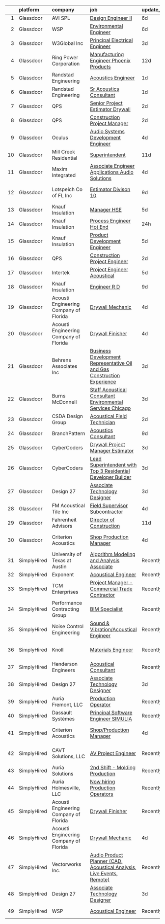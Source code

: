 

|    | platform    | company                                | job                                                                                                                                                                                                                                                                                                                                                                                                                                                                                                                                                                                                                                                                                                                                                                                                                                                                                                                                                                                                                                                                                                                                                                                                                                                                                                                                                                                                                                                                    | update_time   | location                    |
|---:|:------------|:---------------------------------------|:-----------------------------------------------------------------------------------------------------------------------------------------------------------------------------------------------------------------------------------------------------------------------------------------------------------------------------------------------------------------------------------------------------------------------------------------------------------------------------------------------------------------------------------------------------------------------------------------------------------------------------------------------------------------------------------------------------------------------------------------------------------------------------------------------------------------------------------------------------------------------------------------------------------------------------------------------------------------------------------------------------------------------------------------------------------------------------------------------------------------------------------------------------------------------------------------------------------------------------------------------------------------------------------------------------------------------------------------------------------------------------------------------------------------------------------------------------------------------|:--------------|:----------------------------|
|  1 | Glassdoor   | AVI SPL                                | [Design Engineer II](https://www.glassdoor.com/partner/jobListing.htm?pos=117&ao=1136043&s=58&guid=0000018354ae84b49f4278a3c18bcc66&src=GD_JOB_AD&t=SR&vt=w&cs=1_16e06fcf&cb=1663573067245&jobListingId=1008135123497&jrtk=3-0-1gdaat16kjfmp801-1gdaat17ajm7r800-afd88db7dfc8ccb3-)                                                                                                                                                                                                                                                                                                                                                                                                                                                                                                                                                                                                                                                                                                                                                                                                                                                                                                                                                                                                                                                                                                                                                                                    | 6d            | Atlanta, GA                 |
|  2 | Glassdoor   | WSP                                    | [Environmental Engineer](https://www.glassdoor.com/partner/jobListing.htm?pos=118&ao=1136043&s=58&guid=0000018354ae84b49f4278a3c18bcc66&src=GD_JOB_AD&t=SR&vt=w&cs=1_0d601340&cb=1663573067245&jobListingId=1008135079902&jrtk=3-0-1gdaat16kjfmp801-1gdaat17ajm7r800-3a8945c45c2858a6-)                                                                                                                                                                                                                                                                                                                                                                                                                                                                                                                                                                                                                                                                                                                                                                                                                                                                                                                                                                                                                                                                                                                                                                                | 6d            | Washington, DC              |
|  3 | Glassdoor   | W3Global Inc                           | [Principal Electrical Engineer](https://www.glassdoor.com/partner/jobListing.htm?pos=112&ao=1110586&s=58&guid=0000018354ae84b49f4278a3c18bcc66&src=GD_JOB_AD&t=SR&vt=w&ea=1&cs=1_b116d13d&cb=1663573067245&jobListingId=1008142490448&cpc=3BA4CE39D5B5DEF5&jrtk=3-0-1gdaat16kjfmp801-1gdaat17ajm7r800-f136b5d3aa4bb2df--6NYlbfkN0DQr0I1mkHTYCHIQl-Z2q2GFo8_WIakD9g7JG9Jpso0F1szWHTNQT333qdHOIIMC5Xq46maLYzZw9v1ZCdJGnTbGN_qZeyICKJTLvCu5w9PYaCOnBLnmoEO-xL6RVkoaeMFLPme-X2PsYloLmBH-rFz3yn-Jbn9vC3vjcqUZ4lMdEvRckjZC2u84l5dIr0nXXqPWn-QJ-6WQF1_y3uNTuqU3XOa0r6AXuIAn5uJmiD0xm6UNrT3lwrteDMQIKcWm2U3dzInA3wgqpQur4XsDAsEXIwleDCkw_VC_Ib25ELGXJLBK6B7R4JNu3674to3kkr_vULKeMU_7KmPPe02NKlBeiRtOiZGIjRN9nrUEAzPlRpr3fcQ6tHOGn5ERZZC5763WUoFJz7prX2dxFa58Pc0VDfPZBnecRpgRi3-7aHlNElbEJVYPpt12i2byXY-qXvDwzjtJvCsEYFvf1C0yjVcKCHEbHTANbosiU3WSkAJ1UHFOXnfGUW-2G7O1yodEKNnHkowZnbtdp48O-6M4dkINQzfhjll32zt2EKrFfdYH2LG24uN7ayxPNvZ8YtFtvcqKzOhAf4PkQ%3D%3D)                                                                                                                                                                                                                                                                                                                                                                                                                                                                                                                   | 3d            | Tempe, AZ                   |
|  4 | Glassdoor   | Ring Power Corporation                 | [Manufacturing Engineer   Phoenix Products](https://www.glassdoor.com/partner/jobListing.htm?pos=125&ao=1136043&s=58&guid=0000018354ae84b49f4278a3c18bcc66&src=GD_JOB_AD&t=SR&vt=w&cs=1_9f9359d3&cb=1663573067246&jobListingId=1008121259346&jrtk=3-0-1gdaat16kjfmp801-1gdaat17ajm7r800-9bcb118a6f6c7ad8-)                                                                                                                                                                                                                                                                                                                                                                                                                                                                                                                                                                                                                                                                                                                                                                                                                                                                                                                                                                                                                                                                                                                                                             | 12d           | Jacksonville, FL            |
|  5 | Glassdoor   | Randstad Engineering                   | [Acoustics Engineer](https://www.glassdoor.com/partner/jobListing.htm?pos=109&ao=1110586&s=58&guid=0000018354ae84b49f4278a3c18bcc66&src=GD_JOB_AD&t=SR&vt=w&ea=1&cs=1_b043e475&cb=1663573067244&jobListingId=1008146395319&cpc=9908D8D4413DBB8A&jrtk=3-0-1gdaat16kjfmp801-1gdaat17ajm7r800-3533152d33cf8374--6NYlbfkN0BP0SNj5t90jkfF5SbRhYc-YYyKnIlIACqwosTKYtJiUOp36XFEILIi7NeTHfhZHbsW-mUkTBjl8Iw3WU-5SqwJGlMOgw2JpWZkLU-6lAixkGeMfLdqscvBGPGzZn7lcPvC9qIOBKdLZCN761WcXu4-8OKZ7XLBHxweVfOiciQhWxAZPPoBkvew4irdCV0aMgfDcfbB9OWqR3rHDPiurhzhVAZJFOX3pt7AIENaH9Yn9Qvz4MeGfl0ve8hdCVcBZQJJJusRaDTLB7jnTtDxHMR_lXw2e1QYCM6hD19GeY0keVpBAOb76PpjZDdZePSvDAKUoeUci-ObM8f2g_7cPszavJO8R-Bu2ScFQXLmIU7DEY6JdBN8FBhPo4xtCDZd-enaaz7z-D2mub8TzQeVbRW54yCWnWCiQbYmZzQYi7jiqGy-rXSlt4kGfwgWjmYeV8LY88DWc1IpPq0nhYfQbrAP6mqQc5DDyjmSAvaTgh8kzKu76rPBGHJMXKhl7F-d38A7B2Zgjagg-vH4RUxONJQPdi2K_Z0Ay-5FtTOjQUdE3dLT7YFb2P9e2fkbgkK_vBPHeY5UdppHat4XYYBJcWl33YwM1FeWixxk0nhSSL6WXfjX9nj5kAjaY2FLugHhFoS94dzoT05MOcuoIJf6wOHLg37knoxgr4ceSqMt-akjuKZbBVYwukk3Rj_lF2u_30qrfpnwM5NG8Tu5ozLklRHeTSrHWJX3Z8M%3D)                                                                                                                                                                                                                                                                                                                                                                            | 1d            | Los Angeles, CA             |
|  6 | Glassdoor   | Randstad Engineering                   | [Sr  Acoustics Consultant](https://www.glassdoor.com/partner/jobListing.htm?pos=110&ao=1110586&s=58&guid=0000018354ae84b49f4278a3c18bcc66&src=GD_JOB_AD&t=SR&vt=w&ea=1&cs=1_14ca50d7&cb=1663573067245&jobListingId=1008146395284&cpc=9908D8D4413DBB8A&jrtk=3-0-1gdaat16kjfmp801-1gdaat17ajm7r800-1e37dc136f2d919a--6NYlbfkN0BP0SNj5t90jkfF5SbRhYc-YYyKnIlIACqwosTKYtJiUOp36XFEILIi7NeTHfhZHbsW-mUkTBjl8FIFrTAC_qYAebY_cyQqVvB0MGWr6GAninhmnbYc0H4JvtYHZs8F-JoYQ5N9rHtgPeysiPlaGKR1KA9_fQdLfZFYobIBfkkloEZC7jGXfM9t2v2PdzOK9-Y4e6A2yjLjbTmZ1skAGooGYfvUKyAO6uN46eV5sX-jTynoQ4UoFGtFW4Z1VHVhv28zqzcHOqPhrG7OkNicFSqBMPP5aC2WcT3L-7Wty8iiL1Kufxx_imR5PzKYn8HsHypVzrq7fqa9wcweBniAmKf4H_BaVFQjnToFy0C3C1jbJXRg7cpLEeXz4dXHMWeR2oyE6sN_2NbF1XSJFgxsFUM_3v6abqaW-bl-982fB5RKU7W7v2ttv3-0NGel4cXMef41EN8Us0FgXUqQzQ6_CTfEtMah_z8Gl0--AL8MDuC6-iz7ePPqeWm_gnmQ27Wwbx6hl0Q1mO70A-OnVJWECCmh2dgwNC5yzqRmWnYSFfgRllm7jb7DJfuJbSAR6HAOStrHWcI7t9EiB6EfKmobTk2bdbDXzv0EI5HFZsWzSlt1Ebnvx-LND10LOe91m9Kh66hbz5z8UF9dQOmSu3pVKnVuZ2CbE5LwqZQg5JPTYgw8Y3uEy6FFVh6FUD37AIMfTUkM3II-jU0eggJL9dHN4NKqSb_QEYZw72o%3D)                                                                                                                                                                                                                                                                                                                                                                      | 1d            | Los Angeles, CA             |
|  7 | Glassdoor   | QPS                                    | [Senior Project Estimator  Drywall ](https://www.glassdoor.com/partner/jobListing.htm?pos=122&ao=1136043&s=58&guid=0000018354ae84b49f4278a3c18bcc66&src=GD_JOB_AD&t=SR&vt=w&ea=1&cs=1_b3545b78&cb=1663573067245&jobListingId=1008145130072&jrtk=3-0-1gdaat16kjfmp801-1gdaat17ajm7r800-56765fc727a4f75d-)                                                                                                                                                                                                                                                                                                                                                                                                                                                                                                                                                                                                                                                                                                                                                                                                                                                                                                                                                                                                                                                                                                                                                               | 2d            | Compton, CA                 |
|  8 | Glassdoor   | QPS                                    | [Construction Project Manager](https://www.glassdoor.com/partner/jobListing.htm?pos=129&ao=1136043&s=58&guid=0000018354ae84b49f4278a3c18bcc66&src=GD_JOB_AD&t=SR&vt=w&ea=1&cs=1_93762d10&cb=1663573067246&jobListingId=1008145149154&jrtk=3-0-1gdaat16kjfmp801-1gdaat17ajm7r800-50146af873edfbff-)                                                                                                                                                                                                                                                                                                                                                                                                                                                                                                                                                                                                                                                                                                                                                                                                                                                                                                                                                                                                                                                                                                                                                                     | 2d            | Compton, CA                 |
|  9 | Glassdoor   | Oculus                                 | [Audio Systems Development Engineer](https://www.glassdoor.com/partner/jobListing.htm?pos=108&ao=1110586&s=58&guid=0000018354ae84b49f4278a3c18bcc66&src=GD_JOB_AD&t=SR&vt=w&cs=1_eea5e976&cb=1663573067244&jobListingId=1008139825650&cpc=0FE1F5EA2BC84A01&jrtk=3-0-1gdaat16kjfmp801-1gdaat17ajm7r800-81c7c01d1ed9796a--6NYlbfkN0DYl4UJW4r1Vl7FEn6T9F-rD9lpC-0oMJVSiWjK_MGUd8e8cHXcpv6KPyjLHZEfqkU7D16wTQNzEVk4wG6XI9FAQyK5JkhJ2ERt5J6bqJI1UJM9RVHe6sJeBvvI02Fm7Y6TP1maoxtnNctsGXYfreZYmK9z-xOomguon396Im93PrYQAhqM4RnyF-ypzymJNdLjg1iIRIP7yWTf-Q9qGgEZeOI4r58uOGtokdqC2WdTFWn5s8zfI5hUnpwdNyvtJKJgNFZEDtg0wWp8L8JaJwx8ZZt5USAhLmBSWrJ6D4KAzk4yD3q1IMyhBQSP89jQVMYqilR0FJT_CbpQCpfHV67sAZarQ0JcuKrYpehSn6qN8kumgT4QjoDQjTsk4fdBnFy-Yd1Mz3gYnJGnoiMtlo7R-wogMbO0OgZuRn9OhQ1RFC9abqWtTskkMSMswYBEA5d6UqRyIqd_kkQZrX64HEmedlLvVTQjhxYIIuHG-G0bXUYB9RUASGtOZnEA8iSx1mCfcP28LwsrpfW8N-phvFkxlRi88uSCw-NvJdfFLIj9V9Y6jwQRnSbi7ZTPGCi6ynhHQuGbnA2NoZHVQ8_7yWAl60Nh9H96F2wxHPViv3kFSaOrZ6YKHKE4fDer__cbqPMguVs-cKjrf3o46nsz7Iylb3NJUrCkFdr8e6z6WyeEfmeWg_hOh4x9zOUQ_QvrnXJ7Gu-cdmelof-TtrkX0rJ3ahMCf-01elaB4s5YnR1LHSJ3SH9kzcGf269xRI_CfkFwL5c3b42PN2BZ-2W0kZd9kVZe_70sYicowBio007SGrcPq74bGPzMZf3Vno8K00D7-b_5GaMb9mFHDH1TgLncBUosoh81IWG6tUeL7aDgq9IHi0N6_jRwvjWoWNoK8Ymqimjl0WzOOr_Z96mWsMoXygSAFuYTA0hj1aNgs_3yk6MpUqqW7CfnSMt3R_sS2owCXBJzsCBuOd8Fqb4QyINwFadJLjNhSmxhWVAA3iU6ZOjHooXU5kjtzkaNVnRYcPOjW3RBbx4QqwVzwnL3ivAvFFxD2A2pxQHps3proDcTeQrvNYXg2g_YyF67S1-_z_k%3D) | 4d            | Redmond, WA                 |
| 10 | Glassdoor   | Mill Creek Residential                 | [Superintendent](https://www.glassdoor.com/partner/jobListing.htm?pos=128&ao=1136043&s=58&guid=0000018354ae84b49f4278a3c18bcc66&src=GD_JOB_AD&t=SR&vt=w&cs=1_a63810e9&cb=1663573067246&jobListingId=1008124330134&jrtk=3-0-1gdaat16kjfmp801-1gdaat17ajm7r800-0b403970414c25f4-)                                                                                                                                                                                                                                                                                                                                                                                                                                                                                                                                                                                                                                                                                                                                                                                                                                                                                                                                                                                                                                                                                                                                                                                        | 11d           | Atlanta, GA                 |
| 11 | Glassdoor   | Maxim Integrated                       | [Associate Engineer  Applications  Audio Solutions](https://www.glassdoor.com/partner/jobListing.htm?pos=123&ao=1136043&s=58&guid=0000018354ae84b49f4278a3c18bcc66&src=GD_JOB_AD&t=SR&vt=w&cs=1_0e3bd908&cb=1663573067246&jobListingId=1008140401913&jrtk=3-0-1gdaat16kjfmp801-1gdaat17ajm7r800-8cc1fabc45e36547-)                                                                                                                                                                                                                                                                                                                                                                                                                                                                                                                                                                                                                                                                                                                                                                                                                                                                                                                                                                                                                                                                                                                                                     | 4d            | San Jose, CA                |
| 12 | Glassdoor   | Lotspeich Co  of FL  Inc               | [Estimator   Divison 10](https://www.glassdoor.com/partner/jobListing.htm?pos=103&ao=1110586&s=58&guid=0000018354ae84b49f4278a3c18bcc66&src=GD_JOB_AD&t=SR&vt=w&ea=1&cs=1_e754c793&cb=1663573067244&jobListingId=1008129396119&cpc=ADE3603FF9EDAB1F&jrtk=3-0-1gdaat16kjfmp801-1gdaat17ajm7r800-41f33a4b0cf844e4--6NYlbfkN0ARd-d_mk3fv7CsTzJI1efZU9fdCZ0pIicvHcE4ak8lb2QDs69G3HXkD85mIZKgWie_EH0ttPTPLMQXyY7SATuMQCCrub-AMTqhc3uVH_oQyp47DA5ooRc8lTMJsZy1cVtTpsBF2YP3KwdWWYbEUTBr1yJCjnaztYUpDGz0-7SlBzygTNjme7H-PpCkDTMMZx7hApt-4AejwVLatTLbVCCHMZSqmjFNGQFQCIFo_G9glNVEhPmIUrEdY7-4HBO0WIBVjay1E5CAMdxCbha8hqpZXQazIIB2AwwP6b5c4Q--D_7wRTgkTTI9a6ZAc_W5e5jXpPfjx8zwLXF-uVkMY-EYSuY_qzRTenFh0fghpogNeQyYWt_xo-wT6HY8tSXDMOobwS6ewWy7Gji0Tuh1kEr732SPvAfvxzsZZn8pTwBM49ViZQv-0xGA4lYI9xwTKtAYjq_TvSE1844c-mRDVdJ1GI00YtqQaTR6h9gYHkGyx1Cvyds0DKNoU11JyLW-mIuIzeabecEOpQ%3D%3D)                                                                                                                                                                                                                                                                                                                                                                                                                                                                                                                                                                                          | 9d            | Fort Lauderdale, FL         |
| 13 | Glassdoor   | Knauf Insulation                       | [Manager  HSE](https://www.glassdoor.com/partner/jobListing.htm?pos=107&ao=1110586&s=58&guid=0000018354ae84b49f4278a3c18bcc66&src=GD_JOB_AD&t=SR&vt=w&ea=1&cs=1_765cce3b&cb=1663573067244&jobListingId=1008136636747&cpc=63C68CF611DF075E&jrtk=3-0-1gdaat16kjfmp801-1gdaat17ajm7r800-25d16cc0c1dbeb12--6NYlbfkN0AgCNq5Q9JZmzoW3qRvN8nsjI_K7hzeHLTyl9cbg4zvCuAwJ3I6BceYlWxJTxN8DwW-UgRDF5JuJYc2n8PO4HPRt_RtoDrYHUrIQyQlNivMnlrlqOvQ0JwL8bfnY2uRedQFLYar8RF_NB9ClyQ6OKOKiMokRuMy3aNWuR6GrWpPJKnp709K_dyXpWIOAMrkTpYZUW93op-ulINGTKb1RRqAUnJm0hK9Uq9W2NF4mRW9SGC_1e2GF0XYTXX1lfwjzZurvN0fPvQBvX58-LhLr9GhtXf4I-7UIqSi9iJuTuhN0kiCUot4DbkqS2fO66wcxj6lBtiGKyZ2ccT-L9GzN_ckh1U6ShS0jzK8-z-Y3tpBI9yzr0d13tFeN4iDCjNM6s_OByUhdjKCu_ttKdOOyNGhWMVpdqkdEnMG3OVk0eM1Aksi11UQduMHu4G7zMJiqPK-nPYturnmccHLoksdYO9JPSvDAy2_250d1CQrvjG5gELocv2TXR030bMZFVK8wys%3D)                                                                                                                                                                                                                                                                                                                                                                                                                                                                                                                                                                                                                  | 5d            | Shasta Lake, CA             |
| 14 | Glassdoor   | Knauf Insulation                       | [Process Engineer  Hot End](https://www.glassdoor.com/partner/jobListing.htm?pos=130&ao=1136043&s=58&guid=0000018354ae84b49f4278a3c18bcc66&src=GD_JOB_AD&t=SR&vt=w&cs=1_8bdf3351&cb=1663573067246&jobListingId=1008147815365&jrtk=3-0-1gdaat16kjfmp801-1gdaat17ajm7r800-d98a63ba090cc35d-)                                                                                                                                                                                                                                                                                                                                                                                                                                                                                                                                                                                                                                                                                                                                                                                                                                                                                                                                                                                                                                                                                                                                                                             | 24h           | Inwood, WV                  |
| 15 | Glassdoor   | Knauf Insulation                       | [Product Development Engineer](https://www.glassdoor.com/partner/jobListing.htm?pos=106&ao=1110586&s=58&guid=0000018354ae84b49f4278a3c18bcc66&src=GD_JOB_AD&t=SR&vt=w&ea=1&cs=1_c7b7a5f6&cb=1663573067244&jobListingId=1008136628584&cpc=F9A77EB4FA44235E&jrtk=3-0-1gdaat16kjfmp801-1gdaat17ajm7r800-7856583687082724--6NYlbfkN0AgCNq5Q9JZmzoW3qRvN8nsjI_K7hzeHLTyl9cbg4zvCuAwJ3I6BceYlWxJTxN8DwW-UgRDF5JuJSKTmh-k_N52AEArxxyOD0WNUcQZlgAObincYvAH3IXG2_TrzqqD9soyCYF-0ntN6ekpt19krMHsaZEVX2aNutxJltnPodVuJ0PmGP4bchhFhDJKX5NYnqpQjWz5YeB9tGyLhuqBfmkwx7VTTcQK80SEBteCHcXk2nBRg7dS5CuE3v9EPK41_nDCdUUrcNuFCDx3mSAoNxvpWwkdF2TSqK5G5OJV56C7nG1jWlBlR0QJQvIdBe_Cujk9m2k40QKkdPQGd3_7MqNQNHsgJoXr6Wb43nMYlBQBxlHbKeZyp70oBuHT1LW6Dp9hvl0CcPcRyU7H0Gsyy8sSh3fA7f7VXut5roIA-qi0mXB5qL2VcxCqdg5HoAeNPsvevWX2XFdbAuUBM-7X9mHqDHKl9PGNACIS1cMvlQkuBIPOhYs5Xpyt5mdC6bJHg_12s5HrhJp6PbdKBG_aXFBR29zA9Jgzs_0%3D)                                                                                                                                                                                                                                                                                                                                                                                                                                                                                                                                                                  | 5d            | Shelbyville, IN             |
| 16 | Glassdoor   | QPS                                    | [Construction Project Engineer](https://www.glassdoor.com/partner/jobListing.htm?pos=124&ao=1136043&s=58&guid=0000018354ae84b49f4278a3c18bcc66&src=GD_JOB_AD&t=SR&vt=w&ea=1&cs=1_647ce553&cb=1663573067246&jobListingId=1008145195993&jrtk=3-0-1gdaat16kjfmp801-1gdaat17ajm7r800-0a62ddb1e0340cdd-)                                                                                                                                                                                                                                                                                                                                                                                                                                                                                                                                                                                                                                                                                                                                                                                                                                                                                                                                                                                                                                                                                                                                                                    | 2d            | Compton, CA                 |
| 17 | Glassdoor   | Intertek                               | [Project Engineer   Acoustical](https://www.glassdoor.com/partner/jobListing.htm?pos=114&ao=1136043&s=58&guid=0000018354ae84b49f4278a3c18bcc66&src=GD_JOB_AD&t=SR&vt=w&cs=1_7bff735d&cb=1663573067245&jobListingId=1008136593561&jrtk=3-0-1gdaat16kjfmp801-1gdaat17ajm7r800-319aee61e855d6c2-)                                                                                                                                                                                                                                                                                                                                                                                                                                                                                                                                                                                                                                                                                                                                                                                                                                                                                                                                                                                                                                                                                                                                                                         | 5d            | Cortland, NY                |
| 18 | Glassdoor   | Knauf Insulation                       | [Engineer  R D](https://www.glassdoor.com/partner/jobListing.htm?pos=126&ao=1136043&s=58&guid=0000018354ae84b49f4278a3c18bcc66&src=GD_JOB_AD&t=SR&vt=w&cs=1_1cb96e31&cb=1663573067246&jobListingId=1008128375857&jrtk=3-0-1gdaat16kjfmp801-1gdaat17ajm7r800-c98b017abcfe1be5-)                                                                                                                                                                                                                                                                                                                                                                                                                                                                                                                                                                                                                                                                                                                                                                                                                                                                                                                                                                                                                                                                                                                                                                                         | 9d            | Shelbyville, IN             |
| 19 | Glassdoor   | Acousti Engineering Company of Florida | [Drywall Mechanic](https://www.glassdoor.com/partner/jobListing.htm?pos=120&ao=1136043&s=58&guid=0000018354ae84b49f4278a3c18bcc66&src=GD_JOB_AD&t=SR&vt=w&ea=1&cs=1_ee848d0b&cb=1663573067245&jobListingId=1008139906344&jrtk=3-0-1gdaat16kjfmp801-1gdaat17ajm7r800-a5208c1758d6bc10-)                                                                                                                                                                                                                                                                                                                                                                                                                                                                                                                                                                                                                                                                                                                                                                                                                                                                                                                                                                                                                                                                                                                                                                                 | 4d            | Jacksonville, FL            |
| 20 | Glassdoor   | Acousti Engineering Company of Florida | [Drywall Finisher](https://www.glassdoor.com/partner/jobListing.htm?pos=119&ao=1136043&s=58&guid=0000018354ae84b49f4278a3c18bcc66&src=GD_JOB_AD&t=SR&vt=w&ea=1&cs=1_49bb0ba3&cb=1663573067245&jobListingId=1008139738360&jrtk=3-0-1gdaat16kjfmp801-1gdaat17ajm7r800-b25650e7e7b6b723-)                                                                                                                                                                                                                                                                                                                                                                                                                                                                                                                                                                                                                                                                                                                                                                                                                                                                                                                                                                                                                                                                                                                                                                                 | 4d            | Jacksonville, FL            |
| 21 | Glassdoor   | Behrens   Associates Inc               | [Business Development Representative   Oil and Gas Construction Experience](https://www.glassdoor.com/partner/jobListing.htm?pos=104&ao=1110586&s=58&guid=0000018354ae84b49f4278a3c18bcc66&src=GD_JOB_AD&t=SR&vt=w&ea=1&cs=1_8e957f82&cb=1663573067244&jobListingId=1008143310617&cpc=3AA3C13EDDBAE8D2&jrtk=3-0-1gdaat16kjfmp801-1gdaat17ajm7r800-981d59cb2bf647d4--6NYlbfkN0A1Hx1H8Z_ZGf51L8iwGP-htVtHzPykBAmnYM3BEYS-BnEdSDbblc8bP4fPCMXDJ2ySw30sh3p9FCWMlwpN97MrYwFZ2YdQzsgLc6pvRnccx7XTo9wQhOSg987F6qRCOq-lwxCKQv2Dq3rCdXQ0vvcHcNXZ85I_SXBNbhvGnWI22ttmUw0CtilbOMiT4N1jOJnnib6U2dOhx-bC0auIBTXPkk4A_XtDJcAKnsCK18xMhoAHLGqw-yra81wa-yYlrDBa-cHyrQ3ajZx53h5hslkQibO4vTAma1oVfvu-dpBiprzHI58cWLQ3bBVZnCYYvd9jgQqgaQtbdROefT9s_qbinKHo3y8oLZGYmhaBSKsCwd9J1oMnWr5_0usw_WNnIk5MJtM4PShZpBruRui_n-ofXF36Z-Ek3mL7EsnT9uAb_oJKRwUFVhfINXaklZ0IKhpqCkWCIJM4chuSd4ErzF57pmqLiyz6hITKCggnuKpcUa3fi-jblzr-m2y69lKawPg6hRIiudDsSw%3D%3D)                                                                                                                                                                                                                                                                                                                                                                                                                                                                                                                                       | 3d            | Denver, CO                  |
| 22 | Glassdoor   | Burns   McDonnell                      | [Staff Acoustical Consultant   Environmental Services  Chicago ](https://www.glassdoor.com/partner/jobListing.htm?pos=115&ao=1136043&s=58&guid=0000018354ae84b49f4278a3c18bcc66&src=GD_JOB_AD&t=SR&vt=w&cs=1_0e77a355&cb=1663573067245&jobListingId=1008142785040&jrtk=3-0-1gdaat16kjfmp801-1gdaat17ajm7r800-e8335c7972e90890-)                                                                                                                                                                                                                                                                                                                                                                                                                                                                                                                                                                                                                                                                                                                                                                                                                                                                                                                                                                                                                                                                                                                                        | 3d            | Chicago, IL                 |
| 23 | Glassdoor   | CSDA Design Group                      | [Acoustical Field Technician](https://www.glassdoor.com/partner/jobListing.htm?pos=116&ao=1136043&s=58&guid=0000018354ae84b49f4278a3c18bcc66&src=GD_JOB_AD&t=SR&vt=w&cs=1_caa0ed69&cb=1663573067245&jobListingId=1008145139217&jrtk=3-0-1gdaat16kjfmp801-1gdaat17ajm7r800-9216efdec13e9a3a-)                                                                                                                                                                                                                                                                                                                                                                                                                                                                                                                                                                                                                                                                                                                                                                                                                                                                                                                                                                                                                                                                                                                                                                           | 2d            | El Segundo, CA              |
| 24 | Glassdoor   | BranchPattern                          | [Acoustics Consultant](https://www.glassdoor.com/partner/jobListing.htm?pos=121&ao=1136043&s=58&guid=0000018354ae84b49f4278a3c18bcc66&src=GD_JOB_AD&t=SR&vt=w&ea=1&cs=1_fae61d81&cb=1663573067245&jobListingId=1008130243571&jrtk=3-0-1gdaat16kjfmp801-1gdaat17ajm7r800-166188b6faf1e48f-)                                                                                                                                                                                                                                                                                                                                                                                                                                                                                                                                                                                                                                                                                                                                                                                                                                                                                                                                                                                                                                                                                                                                                                             | 9d            | Kansas City, MO             |
| 25 | Glassdoor   | CyberCoders                            | [Drywall Project Manager Estimator](https://www.glassdoor.com/partner/jobListing.htm?pos=111&ao=1110586&s=58&guid=0000018354ae84b49f4278a3c18bcc66&src=GD_JOB_AD&t=SR&vt=w&ea=1&cs=1_dd74b302&cb=1663573067245&jobListingId=1008143296892&cpc=47CFDC01B3F81FAC&jrtk=3-0-1gdaat16kjfmp801-1gdaat17ajm7r800-c11fcf4cc084911b--6NYlbfkN0CpFJQzrgRR8WqXWK1qKKEqALWJw739KlKqr2H-MSI4eoBlI4EFrmor2FYZMP3muM3TGF32vDYIZqhISt-lneeEbJSAQj_5JiUh5FL6m0AS4-AMGBeYyQpokqciFJZaiT7KeUwonNwQZl-j8O7lA3lipK4gq2cYtbtLANmFaTv6-yt_hFEL2Z32Sc1ZYfh9IpewH8CnkklRKsolcV5Wq1ti9y73S6VYsbv3eneOrNzONbMKkexpHORzO2bwMcasqcSVj3pTkBLGx_rVfJ8B7aV3RQxbQ6vX17o24hFFIEcspdmMdO_u34KWPzaiMdWsXafUFILYMIuRHrLr533-_OtnLw-TQKGIUrxbf6ul4ipeQxKvqMb8zpeHasCmJI4s0SlxE5XCgcKZu3KDREEajCviDwTV6nnx-2OuUVY0KhXPJIwbpY3WSxj3fPtHfb9ysSc0qIZD7OYINVAbvAG4YzNZcc7sXxPYbwWskBBSsCcxg8uFNnWDr5lUiikYu4UmxieHJxJJ56KQE79UEFYVvzO4xFia6GghFppK2DBHSpTR_pnraMy_Kr7ZPA1O3HJ3N4rDngnGLqKfZt11k1VC2chEMpdvOMBvAB18Dzr_q8xCbiwcw6cKKECUuMwsKIYrKyxA3A04wbcI3_hSpwOUY9c1tB933YlFQsCjRM3z1BcoVgp8Ir63bm0LYQzHZn8FuTqRKkWHG9n-bM29QYGCpAE9YcodjyN9tyj968UA3KoPmmKRbNtNMDh_5uk3wQEq2lASqtD2QWHBje7SZI1plT57VTG-eXbSXnalF3XrVMxrfcqLkBMKib-kplUX5YarF4u_RqrV4r0SgB5hnjzEXThGHTX-FtrkzYJ-jTa0kiDdgReMayCObTQhokNdHD1LWY9p4kBrz8d3mleITm3blmq--p494B85WbH6nUTn1wlWOxF50U1R6oALRLN99Ko9jIvOJft2oxkPj2QEt8qMHRUhDCdYlviIwE4%3D)                                                                                             | 3d            | San Diego, CA               |
| 26 | Glassdoor   | CyberCoders                            | [Lead Superintendent with Top 3 Residential Developer Builder](https://www.glassdoor.com/partner/jobListing.htm?pos=113&ao=1110586&s=58&guid=0000018354ae84b49f4278a3c18bcc66&src=GD_JOB_AD&t=SR&vt=w&ea=1&cs=1_90337e83&cb=1663573067245&jobListingId=1008143296909&cpc=451933188B21919D&jrtk=3-0-1gdaat16kjfmp801-1gdaat17ajm7r800-3d398ac08e69fa58--6NYlbfkN0CpFJQzrgRR8WqXWK1qKKEqALWJw739KlKqr2H-MSI4eoBlI4EFrmor2FYZMP3muM3TGF32vDYIZqdRripN1Qaq1OO4o9TS0rCwb2RPokXZwhgOj_dI5SxUtqvmaB0P5K2LVVLIRlswsUa8z0jHwQpb2-I88tz_HnUzJ8TIbtGyXSqPDgid-ugLrVDxIfs_hvIEo4tmtWbpd_qEu0MJEdgi5bvhC5y1Ir9LCBw_WuVGqNTr_iECD6TWlby7uujKfkB9VlQ7fw9P596o_PwUnZgUKv5f8HI4Bicb4tFVVON3G0Vnxwghf4hck-v5OM1pIJW8A6_czYn2PM7fqjStKWfS5A1am8IkC8fTsMx7DB5Ohd-D40zVDgNunO99aSfL5_6u-f7k6yZDII325VP8stnWvYXHdUplXK7dmj5h5_gL1CtzIcdPwEPPYaJOzVcCXJYZtl-ARA9Chtbesgw6sdrsGADVTH124I4PG8AIYXlWHx_VRTwlwN6tQ1IxcbUKKlFbjQhxOWmWrbgeOYbXN_LaGdPo2b3d3CJaBgxkjq3q3iv62UwN8GU2_SbARymuwOz5dqmrfbS2B_pdVQ_x9cfe8vN9FQj1vf3klxU2_abiI0mnQFn23pvedou7DxhYl9pXzW0du0gM3NZgCORgjcIm_3h5Cj1ttci43rMOa8foBWD01v02aWRW0GvWt5gsMQ-GM2FpfNHw3zNcLwzf34Cb8bYWb-KTb6iDyqzNhNpcUTZP7Q_nsMLP03OeX99-4WKJ1OHybHwCQnYc3qzlzu-u1qEwWAcs5E_4BiCMTPri8WRbaG7urdFIeiyKxaDTwpMxA7IQnP2-dE7i3deQi2GQhnU5bX1vzfvEHYt11PEyQIYeSIfUxUWNRKw6WpDBs8VJZ_BEViEBtk0CeXO7O6arZPIFciA0byMmvmuejkACch4vQp3tQIuNUamBDV63eKhapeJafDWHU0o1BvRhrUz7LiJ75hflfEU%3D)                                                                  | 3d            | Charlotte, NC               |
| 27 | Glassdoor   | Design 27                              | [Associate Technology Designer](https://www.glassdoor.com/partner/jobListing.htm?pos=102&ao=1110586&s=58&guid=0000018354ae84b49f4278a3c18bcc66&src=GD_JOB_AD&t=SR&vt=w&ea=1&cs=1_1bdaaade&cb=1663573067244&jobListingId=1008142358363&cpc=357789E2449BCDB8&jrtk=3-0-1gdaat16kjfmp801-1gdaat17ajm7r800-5733fc85bdd770ef--6NYlbfkN0AZdIuP4NPWig_aPKyAkjMTZqaOmelRvYdJiZXCUPZp4_HKOFOnNohR-AAffpjG8poby90cf-4WvFh_OJxCLMemKe2VN2ML3wfOUPI27JSEdLDNNaQgkJy-dq46JdcqNo32lFD7TzSk9EE8C9b26O5Zah4aLSzs2Ju_5nzDQnf9mbjGw7flnGup3CNOeQFsApi3exhLmplQ02BXmTe5PdxeiaDWcZNiZHDG8VSzSTqXw5GnxVnT2xoUfycIEB-_QzyuOC4edGd89sZjkwDOGwiEUROpNzJ4o6X-chCxqefxx2ravdvlcWwB6wUax6v5nMaNWGdH-JGwxQ1jiyuAK0ccZD5NkD1IHOS0stGhCVukNrj80d7vsIirfS_rD5vdVk2UGBD0t-fCVnXHDl6sv0F_h4fsLOHn7j3XAPuZsdLypi5BUFwUOnYzscwMf9cbjEMv-H0r9zRv2MCjU4AA9s6zNi08fdvcPnpVNuGC_bWlF0tEx4ZYqVQi4S1pYOVLailtZ4EzaVyzlWZ_G-uaZkV_)                                                                                                                                                                                                                                                                                                                                                                                                                                                                                                                                                                               | 3d            | Indianapolis, IN            |
| 28 | Glassdoor   | FM Acoustical Tile  Inc                | [Field Supervisor   Subcontractor](https://www.glassdoor.com/partner/jobListing.htm?pos=127&ao=1136043&s=58&guid=0000018354ae84b49f4278a3c18bcc66&src=GD_JOB_AD&t=SR&vt=w&ea=1&cs=1_36997998&cb=1663573067246&jobListingId=1008140036921&jrtk=3-0-1gdaat16kjfmp801-1gdaat17ajm7r800-1ab74465a83f8748-)                                                                                                                                                                                                                                                                                                                                                                                                                                                                                                                                                                                                                                                                                                                                                                                                                                                                                                                                                                                                                                                                                                                                                                 | 4d            | Sioux Falls, SD             |
| 29 | Glassdoor   | Fahrenheit Advisors                    | [Director of Construction](https://www.glassdoor.com/partner/jobListing.htm?pos=105&ao=1110586&s=58&guid=0000018354ae84b49f4278a3c18bcc66&src=GD_JOB_AD&t=SR&vt=w&ea=1&cs=1_0c5d052a&cb=1663573067244&jobListingId=1008123234017&cpc=783E0929E0928ED3&jrtk=3-0-1gdaat16kjfmp801-1gdaat17ajm7r800-611df7ce5d72a717--6NYlbfkN0CwjGqOhigleT27TDTfE1Nkh2RUvZY35Ev74XMTfcGCbb3qP65Ek4lYWDGxXuxkQ7TCOWJU0YgpXFPcnNC6DWNvnx9mPtlEYRV1Jx4di_XCV6jJRQh-WOiUoAeB4GW9Lc4NpfqJpsSJO6ST5pyYcDiMEo40T86LzeGTWnYIOw_FMP-_DkHIMuEJ3VARfzkXHXcgKckrwEJe0o8AV-R9HAPnSKjfxEjrj-yffPo0QZZ4uHBx3m--h2hDxaCxTt_Pxa1xeIAPXxWWLFk9lsPJCohwUsk9rEnXwiyUgqOWpkN5QVBbD_wk_aadWU_WZjCzoMHzUT-8dkwqYtVKkse7Y1Z_jOb7oMl41PONMRAreeBJNDZ3a_rUtklS8Ggg-__IBsvWtpT_hUQaGRtCLbdgxWx_jfr5WUUIJERz6wOYT8bjR-7-_hzVGUuXrpqslWHbCg5UQdZprQEyKn01kpzQdyUjrSLuOY_IRct3ESytn6J6Wwl2OAC4CZaNfiPWo4Z56YeXWalA_zClYQ%3D%3D)                                                                                                                                                                                                                                                                                                                                                                                                                                                                                                                                                                                        | 11d           | Martinsville, VA            |
| 30 | Glassdoor   | Criterion Acoustics                    | [Shop Production Manager](https://www.glassdoor.com/partner/jobListing.htm?pos=101&ao=1110586&s=58&guid=0000018354ae84b49f4278a3c18bcc66&src=GD_JOB_AD&t=SR&vt=w&ea=1&cs=1_dc3b6a7f&cb=1663573067244&jobListingId=1008139408662&cpc=48A2A01CE24DA92D&jrtk=3-0-1gdaat16kjfmp801-1gdaat17ajm7r800-b4c781d4b8c8c56f--6NYlbfkN0CUaLsg2T9YFna23JJExEa3iRSuv9e-qqc523yxIvsrA4dJtbTlKPx54wOlIfclF72IK96kQid7v5_TprJjf4qRS1MsEtd40ptrZva1dhezsGC2SrdWk26Nc6_quUtVOO66Xnlk7IYGz1q6IqizVCbrcDL8ny1ouiH6NuyD8RJkfbUKzSyL2p8qQwz8frV484axhZr-Y0n6wiSVnmSXyMKiyYwfXko_60adedQ1nig-8MEx49ByXZU6AZTS5-d3GE6dANbe0ZCJdTGteTnIlNejhD528TnEUrFs69U05NubvianTK6MvWuVIpnnd6sHhgE0QTk8TOCUdeVyMvcTkYzUSf_JkTl8rMZCdESxscTcQa05U2Dz6kxGQvXrVX2r5c85V-TPBVGTKJ3pXUzoWng5aoL-13ydwhtRxSsFuKqQFFQJQTy_kR7UD8hM9fnSAac4HeDWd-ed_n-ks27CBboB7_OcyjPjDdLm40kx6AWv2REontzvcIZKa6l-vBc_Y-SBC-NP5Wsa8Q%3D%3D)                                                                                                                                                                                                                                                                                                                                                                                                                                                                                                                                                                                         | 4d            | New Providence, NJ          |
| 31 | SimplyHired | University of Texas at Austin          | [Algorithm Modeling and Analysis Associate](https://www.simplyhired.com/job/8PNRQnamKiY8F5hVWC56zPLJTKb3IPNZz-Bf1qC_VIT_u71_cVIb0w?q=acoustical+engineering)                                                                                                                                                                                                                                                                                                                                                                                                                                                                                                                                                                                                                                                                                                                                                                                                                                                                                                                                                                                                                                                                                                                                                                                                                                                                                                           | Recently      | Austin, TX                  |
| 32 | SimplyHired | Exponent                               | [Acoustical Engineer](https://www.simplyhired.com/job/nMy82zE1F-azJoMBlwlsWpvjOaLhPcZvJxPU7KQIycRYMIdhZk4m3w?q=acoustical+engineering)                                                                                                                                                                                                                                                                                                                                                                                                                                                                                                                                                                                                                                                                                                                                                                                                                                                                                                                                                                                                                                                                                                                                                                                                                                                                                                                                 | Recently      | Denver, CO                  |
| 33 | SimplyHired | TCM Enterprises                        | [Project Manager - Commercial Trade Contractor](https://www.simplyhired.com/job/70ZguntAgweg-g0dyY4sbyO4nsEgWr1D_fBwazJ-fuM5dFYKzGWwHw?q=acoustical+engineering)                                                                                                                                                                                                                                                                                                                                                                                                                                                                                                                                                                                                                                                                                                                                                                                                                                                                                                                                                                                                                                                                                                                                                                                                                                                                                                       | Recently      | Fayetteville, AR            |
| 34 | SimplyHired | Performance Contracting Group          | [BIM Specialist](https://www.simplyhired.com/job/l-rUL4T4cK78uSzH5gQn4qgJNViCTdsaiGVk-v8d7dEw0kmGKbI0-w?q=acoustical+engineering)                                                                                                                                                                                                                                                                                                                                                                                                                                                                                                                                                                                                                                                                                                                                                                                                                                                                                                                                                                                                                                                                                                                                                                                                                                                                                                                                      | Recently      | Las Vegas, NV               |
| 35 | SimplyHired | Noise Control Engineering              | [Sound & Vibration/Acoustical Engineer](https://www.simplyhired.com/job/CDceFb5v_j1NCLBATcrmv4bMydXPH2pI1EIle-yEFeglI5YMjWrWuA?q=acoustical+engineering)                                                                                                                                                                                                                                                                                                                                                                                                                                                                                                                                                                                                                                                                                                                                                                                                                                                                                                                                                                                                                                                                                                                                                                                                                                                                                                               | Recently      | Billerica, MA               |
| 36 | SimplyHired | Knoll                                  | [Materials Engineer](https://www.simplyhired.com/job/ORGnbKV7ZjQ5XprXt8KcqFAFLBoQ1kq-IEfZJdgTi2EdM82_2tZSuQ?q=acoustical+engineering)                                                                                                                                                                                                                                                                                                                                                                                                                                                                                                                                                                                                                                                                                                                                                                                                                                                                                                                                                                                                                                                                                                                                                                                                                                                                                                                                  | Recently      | East Greenville, PA         |
| 37 | SimplyHired | Henderson Engineers                    | [Acoustical Consultant](https://www.simplyhired.com/job/eUozg0COUTagAe9IZamS1zUaMXCsMz97T7hC9QAJ6Yf6SNVhzyiIkg?q=acoustical+engineering)                                                                                                                                                                                                                                                                                                                                                                                                                                                                                                                                                                                                                                                                                                                                                                                                                                                                                                                                                                                                                                                                                                                                                                                                                                                                                                                               | Recently      | United States               |
| 38 | SimplyHired | Design 27                              | [Associate Technology Designer](https://www.simplyhired.com/job/UGr_WBwlRqT2_NGPT9nXt-y-bII32rXJd3iPj1whqMbU7tOKGW5CiA?q=acoustical+engineering)                                                                                                                                                                                                                                                                                                                                                                                                                                                                                                                                                                                                                                                                                                                                                                                                                                                                                                                                                                                                                                                                                                                                                                                                                                                                                                                       | 3d            | Indianapolis, IN            |
| 39 | SimplyHired | Auria Fremont, LLC                     | [Production Operator](https://www.simplyhired.com/job/bEBTIGSOCbBBexAc1RLW83j7BI-MSPVlQSyUJ6nyJdXmH08BV5MNPw?q=acoustical+engineering)                                                                                                                                                                                                                                                                                                                                                                                                                                                                                                                                                                                                                                                                                                                                                                                                                                                                                                                                                                                                                                                                                                                                                                                                                                                                                                                                 | Recently      | Fremont, OH                 |
| 40 | SimplyHired | Dassault Systèmes                      | [Principal Software Engineer SIMULIA](https://www.simplyhired.com/job/EoyCNNBK4UDsF5Gx7YzyR7Q6olXn4fnrw8HCQt0MME2YG7Gjcx7NiA?q=acoustical+engineering)                                                                                                                                                                                                                                                                                                                                                                                                                                                                                                                                                                                                                                                                                                                                                                                                                                                                                                                                                                                                                                                                                                                                                                                                                                                                                                                 | Recently      | Waltham, MA                 |
| 41 | SimplyHired | Criterion Acoustics                    | [Shop/Production Manager](https://www.simplyhired.com/job/vv808HbZ_QicOyka0OFXTOYOPtf_OzKOtKNvCdVihI12vUqM7J4rqg?q=acoustical+engineering)                                                                                                                                                                                                                                                                                                                                                                                                                                                                                                                                                                                                                                                                                                                                                                                                                                                                                                                                                                                                                                                                                                                                                                                                                                                                                                                             | 4d            | New Providence, NJ          |
| 42 | SimplyHired | CAVT Solutions, LLC                    | [AV Project Engineer](https://www.simplyhired.com/job/QyWO_lH0zp6hiPORvJqW7dv6dQq72igDnDnDg_0tKpIYvAC65Ytwmg?q=acoustical+engineering)                                                                                                                                                                                                                                                                                                                                                                                                                                                                                                                                                                                                                                                                                                                                                                                                                                                                                                                                                                                                                                                                                                                                                                                                                                                                                                                                 | Recently      | North Andover, MA           |
| 43 | SimplyHired | Auria Solutions                        | [2nd Shift - Molding Production](https://www.simplyhired.com/job/hTSoSuK8wn_I62Oiy_ycSLmUyfYQVK3emJXSLU8sdBjQTQ_7jNRWXw?q=acoustical+engineering)                                                                                                                                                                                                                                                                                                                                                                                                                                                                                                                                                                                                                                                                                                                                                                                                                                                                                                                                                                                                                                                                                                                                                                                                                                                                                                                      | Recently      | Old Fort, NC                |
| 44 | SimplyHired | Auria Holmesville, LLC                 | [Now hiring Production Operators](https://www.simplyhired.com/job/rm_mRC2I9bz8ea5-bUND2lYkIatsz62st8JcOJegkfvaBeYMshoYxQ?q=acoustical+engineering)                                                                                                                                                                                                                                                                                                                                                                                                                                                                                                                                                                                                                                                                                                                                                                                                                                                                                                                                                                                                                                                                                                                                                                                                                                                                                                                     | Recently      | Holmesville, OH             |
| 45 | SimplyHired | Acousti Engineering Company of Florida | [Drywall Finisher](https://www.simplyhired.com/job/nOVgVK_ULJtbxcr6jihb_wAFjAu6VFt4qoOsLHlWOFqOkYlHRBPYEg?q=acoustical+engineering)                                                                                                                                                                                                                                                                                                                                                                                                                                                                                                                                                                                                                                                                                                                                                                                                                                                                                                                                                                                                                                                                                                                                                                                                                                                                                                                                    | Recently      | Charleston, SC +2 locations |
| 46 | SimplyHired | Acousti Engineering Company of Florida | [Drywall Mechanic](https://www.simplyhired.com/job/2BdEORYYUInkw1G4VzWs8gUxSZFkK1uD9giUlZq5QKhqe9sauGCvow?q=acoustical+engineering)                                                                                                                                                                                                                                                                                                                                                                                                                                                                                                                                                                                                                                                                                                                                                                                                                                                                                                                                                                                                                                                                                                                                                                                                                                                                                                                                    | 4d            | Jacksonville, FL            |
| 47 | SimplyHired | Vectorworks Inc.                       | [Audio Product Planner (CAD, Acoustical Analysis, Live Events, Remote)](https://www.simplyhired.com/job/E5uA4eEtjE3Tya_IrOpPKicSbSUt30SxoOGrwiAQ-0BqUuKs5xj0gw?q=acoustical+engineering)                                                                                                                                                                                                                                                                                                                                                                                                                                                                                                                                                                                                                                                                                                                                                                                                                                                                                                                                                                                                                                                                                                                                                                                                                                                                               | Recently      | United States               |
| 48 | SimplyHired | Design 27                              | [Associate Technology Designer](https://www.simplyhired.com/job/UGr_WBwlRqT2_NGPT9nXt-y-bII32rXJd3iPj1whqMbU7tOKGW5CiA?q=acoustical+engineering)                                                                                                                                                                                                                                                                                                                                                                                                                                                                                                                                                                                                                                                                                                                                                                                                                                                                                                                                                                                                                                                                                                                                                                                                                                                                                                                       | 3d            | Indianapolis, IN            |
| 49 | SimplyHired | WSP                                    | [Acoustical Engineer](https://www.simplyhired.com/job/NQ9T_tZmNIcSe7YyK06Lur7qOdc5wAwF4ekqvHAY2f7y-7lOBr7dZQ?q=acoustical+engineering)                                                                                                                                                                                                                                                                                                                                                                                                                                                                                                                                                                                                                                                                                                                                                                                                                                                                                                                                                                                                                                                                                                                                                                                                                                                                                                                                 | Recently      | Providence, RI              |